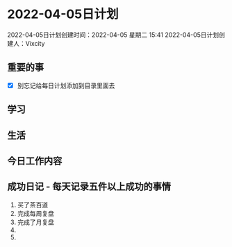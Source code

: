# 2022-04-05日计划

2022-04-05日计划创建时间：2022-04-05 星期二  15:41
2022-04-05日计划创建人：Vixcity

## 重要的事
- [x] 别忘记给每日计划添加到目录里面去

## 学习

## 生活

## 今日工作内容

## 成功日记 - 每天记录五件以上成功的事情
1. 买了茶百道
2. 完成每周复盘
3. 完成了月复盘
4. 
5. 